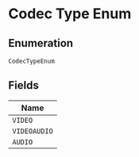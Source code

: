 
# Codec Type Enum

## Enumeration

`CodecTypeEnum`

## Fields

| Name |
|  --- |
| `VIDEO` |
| `VIDEOAUDIO` |
| `AUDIO` |

